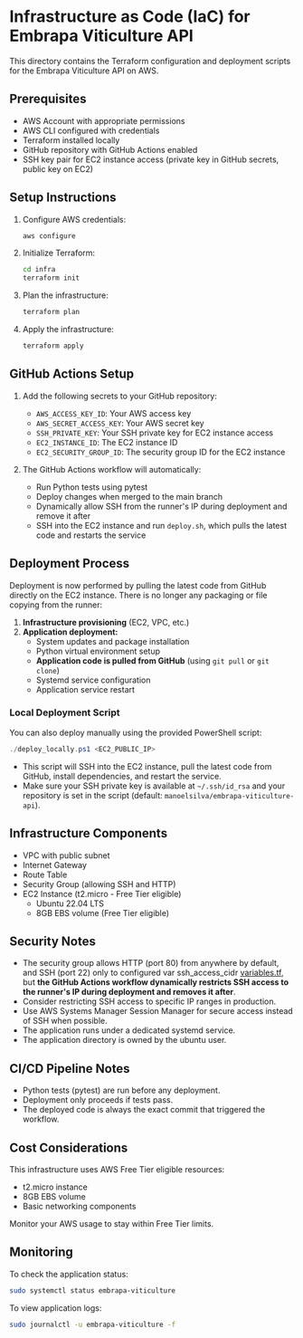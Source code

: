 # Infrastructure as Code (IaC) for Embrapa Viticulture API

This directory contains the Terraform configuration and deployment scripts for the Embrapa Viticulture API on AWS.

## Prerequisites

- AWS Account with appropriate permissions
- AWS CLI configured with credentials
- Terraform installed locally
- GitHub repository with GitHub Actions enabled
- SSH key pair for EC2 instance access (private key in GitHub secrets, public key on EC2)

## Setup Instructions

1. Configure AWS credentials:
   ```bash
   aws configure
   ```

2. Initialize Terraform:
   ```bash
   cd infra
   terraform init
   ```

3. Plan the infrastructure:
   ```bash
   terraform plan
   ```

4. Apply the infrastructure:
   ```bash
   terraform apply
   ```

## GitHub Actions Setup

1. Add the following secrets to your GitHub repository:
   - `AWS_ACCESS_KEY_ID`: Your AWS access key
   - `AWS_SECRET_ACCESS_KEY`: Your AWS secret key
   - `SSH_PRIVATE_KEY`: Your SSH private key for EC2 instance access
   - `EC2_INSTANCE_ID`: The EC2 instance ID
   - `EC2_SECURITY_GROUP_ID`: The security group ID for the EC2 instance

2. The GitHub Actions workflow will automatically:
   - Run Python tests using pytest
   - Deploy changes when merged to the main branch
   - Dynamically allow SSH from the runner's IP during deployment and remove it after
   - SSH into the EC2 instance and run `deploy.sh`, which pulls the latest code and restarts the service

## Deployment Process

Deployment is now performed by pulling the latest code from GitHub directly on the EC2 instance. There is no longer any packaging or file copying from the runner:

1. **Infrastructure provisioning** (EC2, VPC, etc.)
2. **Application deployment:**
   - System updates and package installation
   - Python virtual environment setup
   - **Application code is pulled from GitHub** (using `git pull` or `git clone`)
   - Systemd service configuration
   - Application service restart

### Local Deployment Script

You can also deploy manually using the provided PowerShell script:

```powershell
./deploy_locally.ps1 <EC2_PUBLIC_IP>
```
- This script will SSH into the EC2 instance, pull the latest code from GitHub, install dependencies, and restart the service.
- Make sure your SSH private key is available at `~/.ssh/id_rsa` and your repository is set in the script (default: `manoelsilva/embrapa-viticulture-api`).

## Infrastructure Components

- VPC with public subnet
- Internet Gateway
- Route Table
- Security Group (allowing SSH and HTTP)
- EC2 Instance (t2.micro - Free Tier eligible)
  - Ubuntu 22.04 LTS
  - 8GB EBS volume (Free Tier eligible)

## Security Notes

- The security group allows HTTP (port 80) from anywhere by default, and SSH (port 22) only to configured var ssh_access_cidr [variables.tf](variables.tf), but **the GitHub Actions workflow dynamically restricts SSH access to the runner's IP during deployment and removes it after**.
- Consider restricting SSH access to specific IP ranges in production.
- Use AWS Systems Manager Session Manager for secure access instead of SSH when possible.
- The application runs under a dedicated systemd service.
- The application directory is owned by the ubuntu user.

## CI/CD Pipeline Notes

- Python tests (pytest) are run before any deployment.
- Deployment only proceeds if tests pass.
- The deployed code is always the exact commit that triggered the workflow.

## Cost Considerations

This infrastructure uses AWS Free Tier eligible resources:
- t2.micro instance
- 8GB EBS volume
- Basic networking components

Monitor your AWS usage to stay within Free Tier limits.

## Monitoring

To check the application status:
```bash
sudo systemctl status embrapa-viticulture
```

To view application logs:
```bash
sudo journalctl -u embrapa-viticulture -f
``` 